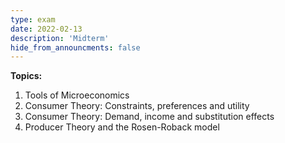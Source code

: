 ```yaml
---
type: exam
date: 2022-02-13
description: 'Midterm'
hide_from_announcments: false
---
```

**Topics:**
1. Tools of Microeconomics
2. Consumer Theory: Constraints, preferences and utility
3. Consumer Theory: Demand, income and substitution effects
4. Producer Theory and the Rosen-Roback model
